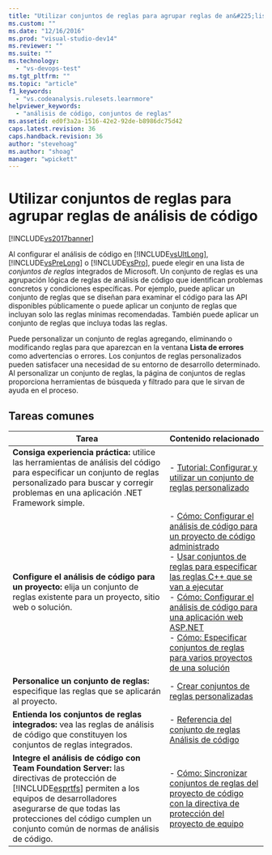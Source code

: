 ```yaml
---
title: "Utilizar conjuntos de reglas para agrupar reglas de an&#225;lisis de c&#243;digo | Microsoft Docs"
ms.custom: ""
ms.date: "12/16/2016"
ms.prod: "visual-studio-dev14"
ms.reviewer: ""
ms.suite: ""
ms.technology: 
  - "vs-devops-test"
ms.tgt_pltfrm: ""
ms.topic: "article"
f1_keywords: 
  - "vs.codeanalysis.rulesets.learnmore"
helpviewer_keywords: 
  - "análisis de código, conjuntos de reglas"
ms.assetid: ed0f3a2a-1516-42e2-92de-b8986dc75d42
caps.latest.revision: 36
caps.handback.revision: 36
author: "stevehoag"
ms.author: "shoag"
manager: "wpickett"
---
```

# Utilizar conjuntos de reglas para agrupar reglas de an&#225;lisis de c&#243;digo
[!INCLUDE[vs2017banner](../code-quality/includes/vs2017banner.md)]

Al configurar el análisis de código en [!INCLUDE[vsUltLong](../code-quality/includes/vsultlong_md.md)], [!INCLUDE[vsPreLong](../code-quality/includes/vsprelong_md.md)] o [!INCLUDE[vsPro](../code-quality/includes/vspro_md.md)], puede elegir en una lista de *conjuntos de reglas* integrados de Microsoft.  Un conjunto de reglas es una agrupación lógica de reglas de análisis de código que identifican problemas concretos y condiciones específicas.  Por ejemplo, puede aplicar un conjunto de reglas que se diseñan para examinar el código para las API disponibles públicamente o puede aplicar un conjunto de reglas que incluyan solo las reglas mínimas recomendadas.  También puede aplicar un conjunto de reglas que incluya todas las reglas.  
  
 Puede personalizar un conjunto de reglas agregando, eliminando o modificando reglas para que aparezcan en la ventana **Lista de errores** como advertencias o errores.  Los conjuntos de reglas personalizados pueden satisfacer una necesidad de su entorno de desarrollo determinado.  Al personalizar un conjunto de reglas, la página de conjuntos de reglas proporciona herramientas de búsqueda y filtrado para que le sirvan de ayuda en el proceso.  
  
## Tareas comunes  
  
|Tarea|Contenido relacionado|  
|-----------|---------------------------|  
|**Consiga experiencia práctica:** utilice las herramientas de análisis del código para especificar un conjunto de reglas personalizado para buscar y corregir problemas en una aplicación .NET Framework simple.|-   [Tutorial: Configurar y utilizar un conjunto de reglas personalizado](../code-quality/walkthrough-configuring-and-using-a-custom-rule-set.md)|  
|**Configure el análisis de código para un proyecto:** elija un conjunto de reglas existente para un proyecto, sitio web o solución.|-   [Cómo: Configurar el análisis de código para un proyecto de código administrado](../code-quality/how-to-configure-code-analysis-for-a-managed-code-project.md)<br />-   [Usar conjuntos de reglas para especificar las reglas C\+\+ que se van a ejecutar](../code-quality/using-rule-sets-to-specify-the-cpp-rules-to-run.md)<br />-   [Cómo: Configurar el análisis de código para una aplicación web ASP.NET](../code-quality/how-to-configure-code-analysis-for-an-aspnet-web-application.md)<br />-   [Cómo: Especificar conjuntos de reglas para varios proyectos de una solución](../code-quality/how-to-specify-managed-code-rule-sets-for-multiple-projects-in-a-solution.md)|  
|**Personalice un conjunto de reglas:** especifique las reglas que se aplicarán al proyecto.|-   [Crear conjuntos de reglas personalizadas](../code-quality/creating-custom-code-analysis-rule-sets.md)|  
|**Entienda los conjuntos de reglas integrados:** vea las reglas de análisis de código que constituyen los conjuntos de reglas integrados.|-   [Referencia del conjunto de reglas Análisis de código](../code-quality/code-analysis-rule-set-reference.md)|  
|**Integre el análisis de código con Team Foundation Server:** las directivas de protección de [!INCLUDE[esprtfs](../code-quality/includes/esprtfs_md.md)] permiten a los equipos de desarrolladores asegurarse de que todas las protecciones del código cumplen un conjunto común de normas de análisis de código.|-   [Cómo: Sincronizar conjuntos de reglas del proyecto de código con la directiva de protección del proyecto de equipo](../code-quality/how-to-synchronize-code-project-rule-sets-with-team-project-check-in-policy.md)|